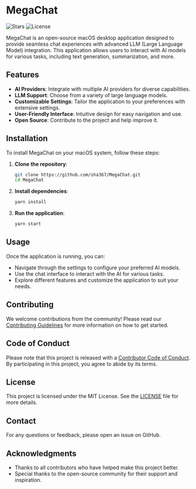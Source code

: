 # MegaChat

![Stars](https://img.shields.io/github/stars/sha367/MegaChat?style=social)
![License](https://img.shields.io/github/license/sha367/MegaChat)

MegaChat is an open-source macOS desktop application designed to provide seamless chat experiences with advanced LLM (Large Language Model) integration. This application allows users to interact with AI models for various tasks, including text generation, summarization, and more.

## Features

- **AI Providers**: Integrate with multiple AI providers for diverse capabilities.
- **LLM Support**: Choose from a variety of large language models.
- **Customizable Settings**: Tailor the application to your preferences with extensive settings.
- **User-Friendly Interface**: Intuitive design for easy navigation and use.
- **Open Source**: Contribute to the project and help improve it.

## Installation

To install MegaChat on your macOS system, follow these steps:

1. **Clone the repository**:
   ```bash
   git clone https://github.com/sha367/MegaChat.git
   cd MegaChat
   ```

2. **Install dependencies**:
   ```bash
   yarn install
   ```

3. **Run the application**:
   ```bash
   yarn start
   ```

## Usage

Once the application is running, you can:

- Navigate through the settings to configure your preferred AI models.
- Use the chat interface to interact with the AI for various tasks.
- Explore different features and customize the application to suit your needs.

## Contributing

We welcome contributions from the community! Please read our [Contributing Guidelines](CONTRIBUTING.md) for more information on how to get started.

## Code of Conduct

Please note that this project is released with a [Contributor Code of Conduct](CODE_OF_CONDUCT.md). By participating in this project, you agree to abide by its terms.

## License

This project is licensed under the MIT License. See the [LICENSE](LICENSE) file for more details.

## Contact

For any questions or feedback, please open an issue on GitHub.

## Acknowledgments

- Thanks to all contributors who have helped make this project better.
- Special thanks to the open-source community for their support and inspiration.